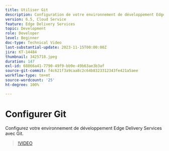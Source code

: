 ```yaml
---
title: Utiliser Git
description: Configuration de votre environnement de développement Edge Delivery Services avec Git.
version: 6.5, Cloud Service
feature: Edge Delivery Services
topic: Development
role: Developer
level: Beginner
doc-type: Technical Video
last-substantial-update: 2023-11-15T00:00:00Z
jira: KT-14484
thumbnail: 3425718.jpeg
duration: 147
exl-id: 68866a41-7790-49f9-bb9e-49b63ae3b3af
source-git-commit: f4c621f3a9caa8c2c64b8323312343fe421a5aee
workflow-type: tm+mt
source-wordcount: '25'
ht-degree: 100%

---
```


# Configurer Git

Configurez votre environnement de développement Edge Delivery Services avec Git.

>[!VIDEO](https://video.tv.adobe.com/v/3425718/?learn=on)
